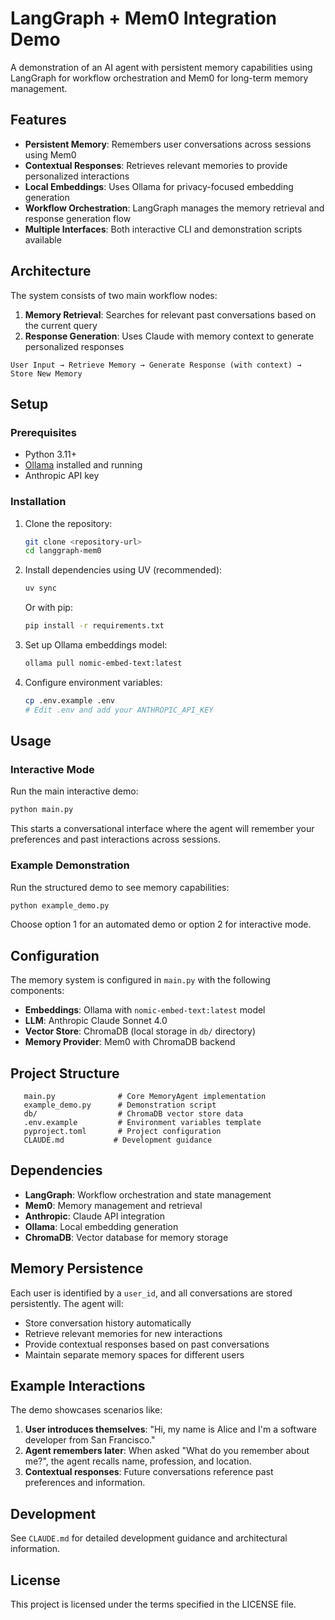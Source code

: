 # LangGraph + Mem0 Integration Demo

A demonstration of an AI agent with persistent memory capabilities using LangGraph for workflow orchestration and Mem0 for long-term memory management.

## Features

- **Persistent Memory**: Remembers user conversations across sessions using Mem0
- **Contextual Responses**: Retrieves relevant memories to provide personalized interactions
- **Local Embeddings**: Uses Ollama for privacy-focused embedding generation
- **Workflow Orchestration**: LangGraph manages the memory retrieval and response generation flow
- **Multiple Interfaces**: Both interactive CLI and demonstration scripts available

## Architecture

The system consists of two main workflow nodes:

1. **Memory Retrieval**: Searches for relevant past conversations based on the current query
2. **Response Generation**: Uses Claude with memory context to generate personalized responses

```
User Input → Retrieve Memory → Generate Response (with context) → Store New Memory
```

## Setup

### Prerequisites

- Python 3.11+
- [Ollama](https://ollama.ai/) installed and running
- Anthropic API key

### Installation

1. Clone the repository:
   ```bash
   git clone <repository-url>
   cd langgraph-mem0
   ```

2. Install dependencies using UV (recommended):
   ```bash
   uv sync
   ```
   
   Or with pip:
   ```bash
   pip install -r requirements.txt
   ```

3. Set up Ollama embeddings model:
   ```bash
   ollama pull nomic-embed-text:latest
   ```

4. Configure environment variables:
   ```bash
   cp .env.example .env
   # Edit .env and add your ANTHROPIC_API_KEY
   ```

## Usage

### Interactive Mode

Run the main interactive demo:

```bash
python main.py
```

This starts a conversational interface where the agent will remember your preferences and past interactions across sessions.

### Example Demonstration

Run the structured demo to see memory capabilities:

```bash
python example_demo.py
```

Choose option 1 for an automated demo or option 2 for interactive mode.

## Configuration

The memory system is configured in `main.py` with the following components:

- **Embeddings**: Ollama with `nomic-embed-text:latest` model
- **LLM**: Anthropic Claude Sonnet 4.0
- **Vector Store**: ChromaDB (local storage in `db/` directory)
- **Memory Provider**: Mem0 with ChromaDB backend

## Project Structure

```
   main.py              # Core MemoryAgent implementation
   example_demo.py      # Demonstration script
   db/                  # ChromaDB vector store data
   .env.example         # Environment variables template
   pyproject.toml       # Project configuration
   CLAUDE.md           # Development guidance
```

## Dependencies

- **LangGraph**: Workflow orchestration and state management
- **Mem0**: Memory management and retrieval
- **Anthropic**: Claude API integration
- **Ollama**: Local embedding generation
- **ChromaDB**: Vector database for memory storage

## Memory Persistence

Each user is identified by a `user_id`, and all conversations are stored persistently. The agent will:

- Store conversation history automatically
- Retrieve relevant memories for new interactions
- Provide contextual responses based on past conversations
- Maintain separate memory spaces for different users

## Example Interactions

The demo showcases scenarios like:

1. **User introduces themselves**: "Hi, my name is Alice and I'm a software developer from San Francisco."
2. **Agent remembers later**: When asked "What do you remember about me?", the agent recalls name, profession, and location.
3. **Contextual responses**: Future conversations reference past preferences and information.

## Development

See `CLAUDE.md` for detailed development guidance and architectural information.

## License

This project is licensed under the terms specified in the LICENSE file.